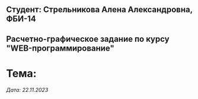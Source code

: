 ## Студент: Стрельникова Алена Александровна, ФБИ-14
## Расчетно-графическое задание по курсу "WEB-программирование"
# Тема: 

*Дата: 22.11.2023*
